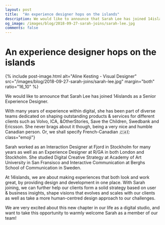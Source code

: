 ```yaml
---
layout: post
title:  "An experience designer hops on the islands"
description: We would like to announce that Sarah Lee has joined 14islands as a Senior Experience Designer.
og_image: /images/blog/2018-09-27-sarah-joins/sarah-lee.jpg
comments: false
---
```


# An experience designer hops on the islands

{% include post-image.html alt="Aline Kesting - Visual Designer" src="/images/blog/2018-09-27-sarah-joins/sarah-lee.jpg" margin="both" ratio="16_10" %}

We would like to announce that Sarah Lee has joined 14islands as a Senior Experience Designer.

With many years of experience within digital, she has been part of diverse teams dedicated on shaping outstanding products & services for different clients such as Volvo, ICA, &OtherStories, Save the Children, Swedbank and Ericsson. She never brags about it though, being a very nice and humble Canadian person. Or, we shall specify French-Canadian *🇨🇦*{: class="emoji"}

Sarah worked as an Interaction Designer at Fjord in Stockholm for many years as well as an Experience Designer at R/GA in both London and Stockholm. She studied Digital Creative Strategy at Academy of Art University in San Fransisco and Interactive Communication at Berghs School of Communication in Sweden.

At 14islands, we are about making experiences that both look and work great, by providing design and development in one place. With Sarah joining, we can further help our clients form a solid strategy based on user & business insights, shape visions that evolves and scales with our clients as well as take a more human-centred design approach to our challenges.

We are very excited about this new chapter in our life as a digital studio, and want to take this opportunity to warmly welcome Sarah as a member of our team!
